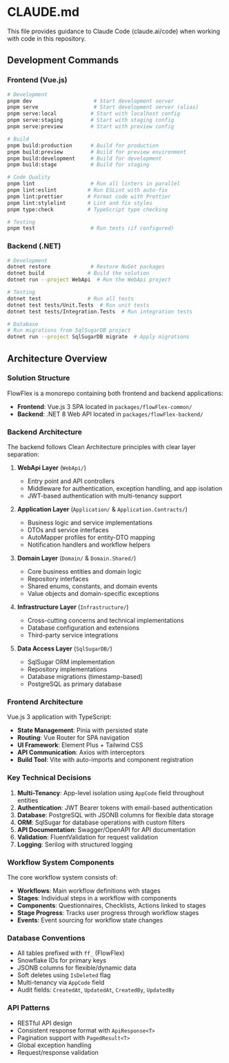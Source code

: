 # CLAUDE.md

This file provides guidance to Claude Code (claude.ai/code) when working with code in this repository.

## Development Commands

### Frontend (Vue.js)
```bash
# Development
pnpm dev                    # Start development server
pnpm serve                  # Start development server (alias)
pnpm serve:local           # Start with localhost config
pnpm serve:staging         # Start with staging config
pnpm serve:preview         # Start with preview config

# Build
pnpm build:production      # Build for production
pnpm build:preview         # Build for preview environment
pnpm build:development     # Build for development
pnpm build:stage           # Build for staging

# Code Quality
pnpm lint                  # Run all linters in parallel
pnpm lint:eslint          # Run ESLint with auto-fix
pnpm lint:prettier        # Format code with Prettier
pnpm lint:stylelint       # Lint and fix styles
pnpm type:check           # TypeScript type checking

# Testing
pnpm test                  # Run tests (if configured)
```

### Backend (.NET)
```bash
# Development
dotnet restore             # Restore NuGet packages
dotnet build              # Build the solution
dotnet run --project WebApi  # Run the WebApi project

# Testing
dotnet test               # Run all tests
dotnet test tests/Unit.Tests  # Run unit tests
dotnet test tests/Integration.Tests  # Run integration tests

# Database
# Run migrations from SqlSugarDB project
dotnet run --project SqlSugarDB migrate  # Apply migrations
```

## Architecture Overview

### Solution Structure
FlowFlex is a monorepo containing both frontend and backend applications:

- **Frontend**: Vue.js 3 SPA located in `packages/flowFlex-common/`
- **Backend**: .NET 8 Web API located in `packages/flowFlex-backend/`

### Backend Architecture
The backend follows Clean Architecture principles with clear layer separation:

1. **WebApi Layer** (`WebApi/`)
   - Entry point and API controllers
   - Middleware for authentication, exception handling, and app isolation
   - JWT-based authentication with multi-tenancy support

2. **Application Layer** (`Application/` & `Application.Contracts/`)
   - Business logic and service implementations
   - DTOs and service interfaces
   - AutoMapper profiles for entity-DTO mapping
   - Notification handlers and workflow helpers

3. **Domain Layer** (`Domain/` & `Domain.Shared/`)
   - Core business entities and domain logic
   - Repository interfaces
   - Shared enums, constants, and domain events
   - Value objects and domain-specific exceptions

4. **Infrastructure Layer** (`Infrastructure/`)
   - Cross-cutting concerns and technical implementations
   - Database configuration and extensions
   - Third-party service integrations

5. **Data Access Layer** (`SqlSugarDB/`)
   - SqlSugar ORM implementation
   - Repository implementations
   - Database migrations (timestamp-based)
   - PostgreSQL as primary database

### Frontend Architecture
Vue.js 3 application with TypeScript:

- **State Management**: Pinia with persisted state
- **Routing**: Vue Router for SPA navigation
- **UI Framework**: Element Plus + Tailwind CSS
- **API Communication**: Axios with interceptors
- **Build Tool**: Vite with auto-imports and component registration

### Key Technical Decisions

1. **Multi-Tenancy**: App-level isolation using `AppCode` field throughout entities
2. **Authentication**: JWT Bearer tokens with email-based authentication
3. **Database**: PostgreSQL with JSONB columns for flexible data storage
4. **ORM**: SqlSugar for database operations with custom filters
5. **API Documentation**: Swagger/OpenAPI for API documentation
6. **Validation**: FluentValidation for request validation
7. **Logging**: Serilog with structured logging

### Workflow System Components

The core workflow system consists of:
- **Workflows**: Main workflow definitions with stages
- **Stages**: Individual steps in a workflow with components
- **Components**: Questionnaires, Checklists, Actions linked to stages
- **Stage Progress**: Tracks user progress through workflow stages
- **Events**: Event sourcing for workflow state changes

### Database Conventions
- All tables prefixed with `ff_` (FlowFlex)
- Snowflake IDs for primary keys
- JSONB columns for flexible/dynamic data
- Soft deletes using `IsDeleted` flag
- Multi-tenancy via `AppCode` field
- Audit fields: `CreatedAt`, `UpdatedAt`, `CreatedBy`, `UpdatedBy`

### API Patterns
- RESTful API design
- Consistent response format with `ApiResponse<T>`
- Pagination support with `PagedResult<T>`
- Global exception handling
- Request/response validation
